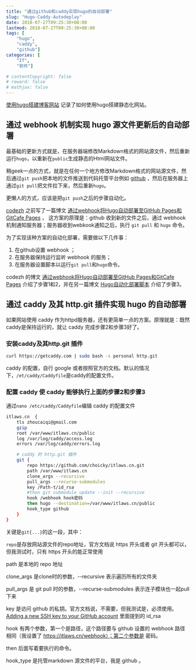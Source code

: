 ```yaml
---
title: "通过github和caddy实现hugo的自动部署"
slug: "Hugo-Caddy-Autodeplay"
date: 2018-07-27T09:25:30+08:00
lastmod: 2018-07-27T09:25:30+08:00
tags: [
    "hugo",
    "caddy",
    "github"]
categories: [
    "IT",
    "软件"]

# contentCopyright: false
# reward: false
# mathjax: false
---
```



[使用hugo搭建博客网站](/post/hugo-guide) 记录了如何使用hugo搭建静态化网站。

## 通过 webhook 机制实现 hugo 源文件更新后的自动部署

最基础的更新方式就是，在服务器端修改Markdown格式的网站源文件，然后重新运行`hugo`，以重新在`public`生成静态的Html网站文件。

稍geek一点的方式，就是在任何一个地方修改Markdown格式的网站源文件，然后通过`git push`把本地的文件推送到代码托管平台例如 [github](https://github.com) ，然后在服务器上通过`git pull`把文件拉下来，然后重新`hugo`。

更懒人的方式，应该是把`git push`之后的步骤自动化。<!--more-->

[codezh](https://github.com/coderzh) 之前写了一篇博文 [通过webhook将Hugo自动部署至GitHub Pages和GitCafe Pages](https://blog.coderzh.com/2015/09/13/use-webhook-automated-deploy-hugo/) ， 这方案的原理是：github 收到新的文件之后，通过 webhook 机制通知服务器；服务器收到webkook通知之后，执行 `git pull` 和 `hugo` 命令。

为了实现该种方案的自动化部署，需要做以下几件事：

1. 在github设置 webhook ；
2. 在服务器保持运行监听 webhook 的服务；
3. 在服务器设置脚本以运行`git pull`和`hugo`命令。

codezh 的博文 [通过webhook将Hugo自动部署至GitHub Pages和GitCafe Pages](https://blog.coderzh.com/2015/09/13/use-webhook-automated-deploy-hugo/) 介绍了步骤1和2，并在另一篇博文 [Hugo自动化部署脚本](https://blog.coderzh.com/2015/11/21/hugo-deploy-script/) 介绍了步骤3。

## 通过 caddy 及其 http.git 插件实现 hugo 的自动部署

如果网站使用 caddy 作为httpd服务器，还有更简单一点的方案。原理就是：既然caddy是保持运行的，就让 caddy 完成步骤2和步骤3好了。

### 安装caddy及其http.git 插件

```bash
curl https://getcaddy.com | sudo bash -s personal http.git
```

caddy 的配置，自行 google 或者按照官方的文档。默认的情况下，`/et/caddy/Caddyfile`是caddy的配置文件。

### 配置 caddy 使 caddy 能够执行上面的步骤2和步骤3

通过`nano /etc/caddy/Caddyfile`编辑 caddy 的配置文件

```bash
itlaws.cn  {
    tls zhoucaiqi@gmail.com
    gzip
    root /var/www/itlaws.cn/public
    log /var/log/caddy/access.log
    errors /var/log/caddy/errors.log

    # caddy 的 http.git 插件
    git {
        repo https://github.com/choicky/itlaws.cn.git
        path /var/www/itlaws.cn
        clone_args --recursive
        pull_args --recurse-submodules
        key /Path-t/id_rsa
        #then git submodule update --init --recursive
        hook /webhook hook密码
        then hugo --destination=/var/www/itlaws.cn/public
        hook_type github
    }
}
```

关键是`git{...}`的这一段，其中：

`repo`是存放网站源文件的repo地址，官方文档说 https 开头或者 git 开头都可以，但我测试时，只有 https 开头的能正常使用

path 是本地的 repo 地址

clone_args 是clone时的参数，--recursive 表示遍历所有的文件夹

pull_args  是 git pull 时的参数，--recurse-submodules 表示连子模块也一起pull 下来

key 是访问 github 的私钥。官方文档说，不需要，但我测试是，必须使用。[Adding a new SSH key to your GitHub account](https://help.github.com/articles/adding-a-new-ssh-key-to-your-github-account/) 里面提到的 id_rsa

hook 有两个参数，第一个是路径，这个路径要与 github 设置的 webhook 路径相同（我设置了 https://itlaws.cn/webhook）；第二个参数是 密码。

then 后面写着要执行的命令。

hook_type 是托管markdown 源文件的平台，我是 github 。

<!--more-->